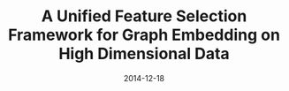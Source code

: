 ---
title: "A Unified Feature Selection Framework for Graph Embedding on High Dimensional Data "
collection: journals
permalink: /publication/A_Unified
date: 2014-12-18
year: "2014"
venue: "IEEE Trans. Knowl. Data Eng. 27(6)"
city: 
state: ""
thumbnail: "A_Unified.png"
teaser : 
authors: "Marcus Chen, Ivor W. Tsang, Mingkui Tan, and Tat Jen Cham"
bibtex: A_Unified.txt
uri: A_Unified.pdf
arxiv: 
project: 
source:
poster: 
data:
---